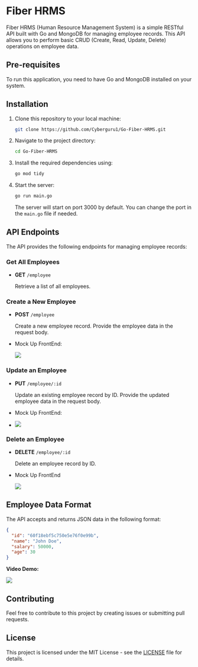 # Fiber HRMS

Fiber HRMS (Human Resource Management System) is a simple RESTful API built with Go and MongoDB for managing employee records. This API allows you to perform basic CRUD (Create, Read, Update, Delete) operations on employee data.

## Pre-requisites

To run this application, you need to have Go and MongoDB installed on your system.

## Installation

1. Clone this repository to your local machine:

   ```bash
   git clone https://github.com/Cyberguru1/Go-Fiber-HRMS.git
   ```
2. Navigate to the project directory:

   ```bash
   cd Go-Fiber-HRMS
   ```
3. Install the required dependencies using:

   ```bash
   go mod tidy
   ```
4. Start the server:

   ```bash
   go run main.go
   ```

   The server will start on port 3000 by default. You can change the port in the `main.go` file if needed.

## API Endpoints

The API provides the following endpoints for managing employee records:

### Get All Employees

- **GET** `/employee`

  Retrieve a list of all employees.

### Create a New Employee

- **POST** `/employee`

  Create a new employee record. Provide the employee data in the request body.
- Mock Up FrontEnd:

  ![](https://imgur.com/p9ZUWJB.png)

### Update an Employee

- **PUT** `/employee/:id`

  Update an existing employee record by ID. Provide the updated employee data in the request body.
- Mock Up FrontEnd:
- ![](https://imgur.com/PEfEAE5.png)

### Delete an Employee

- **DELETE** `/employee/:id`

  Delete an employee record by ID.
- Mock Up FrontEnd

  ![](https://imgur.com/LjsZaPZ.png)

## Employee Data Format

The API accepts and returns JSON data in the following format:

```json
{
  "id": "60f18ebf5c750e5e76f0e99b",
  "name": "John Doe",
  "salary": 50000,
  "age": 30
}
```

**Video Demo:**

![](fiber.gif)

## Contributing

Feel free to contribute to this project by creating issues or submitting pull requests.

## License

This project is licensed under the MIT License - see the [LICENSE](LICENSE) file for details.

